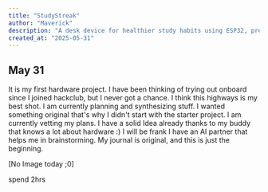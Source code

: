 ```yaml
---
title: "StudyStreak"
author: "Maverick"
description: "A desk device for healthier study habits using ESP32, presence sensing, and an OLED display."
created_at: "2025-05-31" 
---
```


## May 31

It is my first hardware project. I have been thinking of trying out onboard since I joined hackclub, but I never got a chance.
I think this highways is my best shot. I am currently planning and synthesizing stuff. I wanted something original that's why I didn't start with the starter project.
I am currently vetting my plans. I have a solid Idea already thanks to my buddy that knows a lot about hardware :)
I will be frank I have an AI partner that helps me in brainstorming. My journal is original, and this is just the beginning. 

[No Image today ;0]

spend 2hrs

